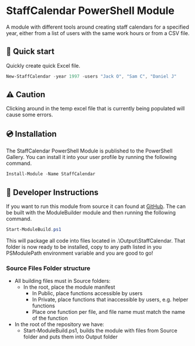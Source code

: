 # StaffCalendar PowerShell Module

A module with different tools around creating staff calendars for a specified year, either from a list of users with the same work hours or from a CSV file.

## 🚀 Quick start

Quickly create quick Excel file.

```powershell
New-StaffCalendar -year 1997 -users "Jack O", "Sam C", "Daniel J"
````

##  ⚠️ Caution
Clicking around in the temp excel file that is currently being populated will cause some errors.


## 💿 Installation

The StaffCalendar PowerShell Module is published to the PowerShell Gallery.  You can install it into your user profile by running the following command.

```powershell
Install-Module -Name StaffCalendar
```

## 💽 Developer Instructions

If you want to run this module from source it can found at [GitHub](https://github.com/bordwalk2000/StaffCalendar).  The can be built with the ModuleBuilder module and then running the following command.

```powershell
Start-ModuleBuild.ps1
```

This will package all code into files located in .\Output\StaffCalendar.  That folder is now ready to be installed, copy to any path listed in you PSModulePath environment variable and you are good to go!

### Source Files Folder structure

- All building files must in Source folders:
  - In the root, place the module manifest
    - In Public, place functions accessible by users
    - In Private, place functions that inaccessible by users, e.g. helper functions
    - Place one function per file, and file name must match the name of the function
- In the root of the repository we have:
  - Start-ModuleBuild.ps1, builds the module with files from Source folder and puts them into Output folder
